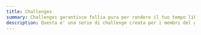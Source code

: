 ```yaml
---
title: Challenges
summary: Challenges garantisce follia pura per rendere il tuo tempo libero un vero incubo.
description: Questa e' una serie di challenge creata per i membri del gruppo **PDP Free Software User Group**
---
```

